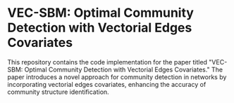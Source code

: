 # VEC-SBM: Optimal Community Detection with Vectorial Edges Covariates

This repository contains the code implementation for the paper titled "VEC-SBM: Optimal Community Detection with Vectorial Edges Covariates."
The paper introduces a novel approach for community detection in networks by incorporating vectorial edges covariates, enhancing the accuracy of community structure identification.
